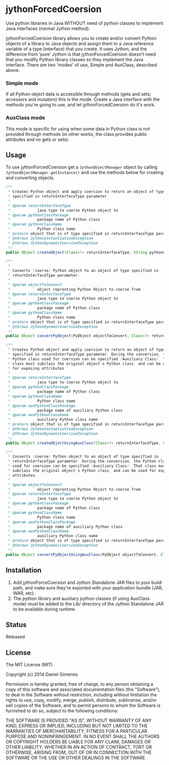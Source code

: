 jythonForcedCoersion
=====================

Use python libraries in Java WITHOUT need of python classes to implement Java interfaces (normal Jython method).

jythonForcedCoersion library allows you to create and/or convert Python objects of a library to Java objects and assign them to a Java reference variable of a type (interface) that you create. It uses Jython, and the difference from 'pure' Jython is that jythonForcedCoersion doesn't need that you modify Python library classes so they implement the Java interface. There are two 'modes' of use, Simple and AuxClass, described above.

### Simple mode

If all Python object data is accessible through methods (gets and sets; accessors and mutators) this is the mode. Create a Java interface with the methods you're going to use, and let jythonForcedCoersion do it's work.

### AuxClass mode

This mode is specific for using when some data in Python class is not provided through methods (in other works, the class provides public attributes and no gets or sets). 

## Usage

To use jythonForcedCoersion get a `JythonObjectManager` object by calling `JythonObjectManager.getInstance()` and use the methods below for creating and converting objects.

```java
/**
 * Creates Python object and apply coersion to return an object of type
 * specified in returnInterfaceType parameter.
 * 
 * @param returnInterfaceType
 *            java type to coerse Python object to
 * @param pythonClassPackage
 *            package name of Python class
 * @param pythonClassName
 *            Python class name
 * @return object that is of type specified in returnInterfaceType parameter
 * @throws JythonInstantiationException
 * @throws JythonDynamicCoersionException
 */
public Object createObject(Class<?> returnInterfaceType, String pythonClassPackage, String pythonClassName) throws JythonInstantiationException, JythonDynamicCoersionException
```

```java
/**
 * 
 * Converts (coerse) Python object to an object of type specified in
 * returnInterfaceType parameter.
 * 
 * @param objectToConvert
 *            object reprenting Python Object to coerse from
 * @param returnInterfaceType
 *            java type to coerse Python object to
 * @param pythonClassPackage
 *            package name of Python class
 * @param pythonClassName
 *            Python class name
 * @return object that is of type specified in returnInterfaceType parameter
 * @throws JythonDynamicCoersionException
 */
public Object convertPyObject(PyObject objectToConvert, Class<?> returnInterfaceType, String pythonClassPackage, String pythonClassName) throws JythonDynamicCoersionException
```

```java
/**
 * Creates Python object and apply coersion to return an object of type
 * specified in returnInterfaceType parameter. During the conversion, the
 * Python class used for coersion can be specified (Auxiliary Class). That
 * class must subclass the original object's Python class, and can be used
 * for exposing attributes.
 * 
 * @param returnInterfaceType
 *            java type to coerse Python object to
 * @param pythonClassPackage
 *            package name of Python class
 * @param pythonClassName
 *            Python class name
 * @param auxPythonClassPackage
 *            package name of auxiliary Python class
 * @param auxPythonClassName
 *            auxiliary Python class name
 * @return object that is of type specified in returnInterfaceType parameter
 * @throws JythonInstantiationException
 * @throws JythonDynamicCoersionException
 */
public Object createObjectUsingAuxClass(Class<?> returnInterfaceType, String pythonClassPackage, String pythonClassName, String auxPythonClassPackage, String auxPythonClassName) throws JythonInstantiationException, JythonDynamicCoersionException
```

```java
/**
 * Converts (coerse) Python object to an object of type specified in
 * returnInterfaceType parameter. During the conversion, the Python class
 * used for coersion can be specified (Auxiliary Class). That class must
 * subclass the original object's Python class, and can be used for exposing
 * attributes.
 * 
 * @param objectToConvert
 *            object reprenting Python Object to coerse from
 * @param returnInterfaceType
 *            java type to coerse Python object to
 * @param pythonClassPackage
 *            package name of Python class
 * @param pythonClassName
 *            Python class name
 * @param auxPythonClassPackage
 *            package name of auxiliary Python class
 * @param auxPythonClassName
 *            auxiliary Python class name
 * @return object that is of type specified in returnInterfaceType parameter
 * @throws JythonDynamicCoersionException
 */
public Object convertPyObjectUsingAuxClass(PyObject objectToConvert, Class<?> returnInterfaceType, String pythonClassPackage, String pythonClassName, String auxPythonClassPackage, String auxPythonClassName) throws JythonDynamicCoersionException
```

## Installation

1. Add jythonForceCoersion and Jython Standalone JAR files to your build path, and make sure they're exported with your application bundle (JAR, WAR, etc). 
2. The python library and auxiliary python classes (if using AuxClass mode) must be added to the Lib/ directory of the Jython Standalone JAR to be available during runtime.

## Status

Released

## License

The MIT License (MIT)

Copyright (c) 2014 Daniel Gimenes

Permission is hereby granted, free of charge, to any person obtaining a copy
of this software and associated documentation files (the "Software"), to deal
in the Software without restriction, including without limitation the rights
to use, copy, modify, merge, publish, distribute, sublicense, and/or sell
copies of the Software, and to permit persons to whom the Software is
furnished to do so, subject to the following conditions:

THE SOFTWARE IS PROVIDED "AS IS", WITHOUT WARRANTY OF ANY KIND, EXPRESS OR
IMPLIED, INCLUDING BUT NOT LIMITED TO THE WARRANTIES OF MERCHANTABILITY,
FITNESS FOR A PARTICULAR PURPOSE AND NONINFRINGEMENT. IN NO EVENT SHALL THE
AUTHORS OR COPYRIGHT HOLDERS BE LIABLE FOR ANY CLAIM, DAMAGES OR OTHER
LIABILITY, WHETHER IN AN ACTION OF CONTRACT, TORT OR OTHERWISE, ARISING FROM,
OUT OF OR IN CONNECTION WITH THE SOFTWARE OR THE USE OR OTHER DEALINGS IN THE
SOFTWARE.
